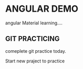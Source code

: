 # ANGULAR DEMO

angular Material learning....

## GIT PRACTICING

comeplete git practice today.

Start new praject to practice
